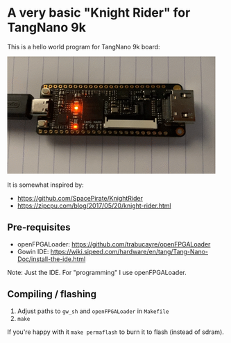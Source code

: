 # A very basic "Knight Rider" for TangNano 9k

This is a hello world program for TangNano 9k board:

![knight rider](output.gif)

It is somewhat inspired by:

- https://github.com/SpacePirate/KnightRider
- https://zipcpu.com/blog/2017/05/20/knight-rider.html

## Pre-requisites

- openFPGALoader: https://github.com/trabucayre/openFPGALoader
- Gowin IDE: https://wiki.sipeed.com/hardware/en/tang/Tang-Nano-Doc/install-the-ide.html

Note: Just the IDE. For "programming" I use openFPGALoader.

## Compiling / flashing

1. Adjust paths to `gw_sh` and `openFPGALoader` in `Makefile`
1. `make`

If you're happy with it `make permaflash` to burn it to flash (instead of sdram).
